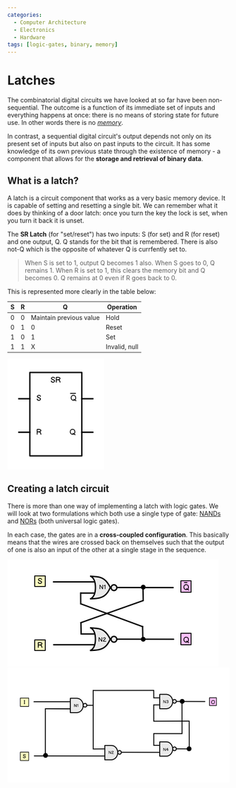 ```yaml
---
categories:
  - Computer Architecture
  - Electronics
  - Hardware
tags: [logic-gates, binary, memory]
---
```


# Latches

The combinatorial digital circuits we have looked at so far have been non-sequential. The outcome is a function of its immediate set of inputs and everything happens at once: there is no means of storing state for future use. In other words there is no _[memory](/Hardware/Memory/Memory.md)_.

In contrast, a sequential digital circuit's output depends not only on its present set of inputs but also on past inputs to the circuit. It has some knowledge of its own previous state through the existence of memory - a component that allows for the **storage and retrieval of binary data**.

## What is a latch?

A latch is a circuit component that works as a very basic memory device. It is capable of setting and resetting a single bit. We can remember what it does by thinking of a door latch: once you turn the key the lock is set, when you turn it back it is unset.

The **SR Latch** (for "set/reset") has two inputs: S (for set) and R (for reset) and one output, Q. Q stands for the bit that is remembered. There is also not-Q which is the opposite of whatever Q is currfently set to.

> When S is set to 1, output Q becomes 1 also. When S goes to 0, Q remains 1. When R is set to 1, this clears the memory bit and Q becomes 0. Q remains at 0 even if R goes back to 0.

This is represented more clearly in the table below:

| S   | R   | Q                       | Operation     |
| --- | --- | ----------------------- | ------------- |
| 0   | 0   | Maintain previous value | Hold          |
| 0   | 1   | 0                       | Reset         |
| 1   | 0   | 1                       | Set           |
| 1   | 1   | X                       | Invalid, null |

![](/img/sr_latch_diagram.png)

## Creating a latch circuit

There is more than one way of implementing a latch with logic gates. We will look at two formulations which both use a single type of gate: [NANDs](/Hardware/Logic_Gates/Logic_gates.md#nand-gate) and [NORs](/Hardware/Logic_Gates/Logic_gates.md#nor-gate) (both universal logic gates).

In each case, the gates are in a **cross-coupled configuration**. This basically means that the wires are crossed back on themselves such that the output of one is also an input of the other at a single stage in the sequence.

![](/img/sr_latch_logic_circuit.png)
![](/img/nand_latch_logic_circuit.png)
